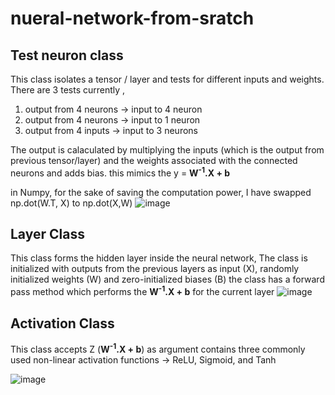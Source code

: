 # nueral-network-from-sratch

## Test neuron class 

This class isolates a tensor / layer and tests for different inputs and weights. 
There are 3 tests currently ,
1. output from 4 neurons -> input to 4 neuron
2. output from 4 neurons -> input to 1 neuron
3. output from 4 inputs -> input to 3 neurons

The output is calaculated by multiplying the inputs (which is the output from previous tensor/layer) and the weights associated with the connected neurons and adds bias.
this mimics the y = <b>W<sup>-1</sup>.X + b </b>

in Numpy, for the sake of saving the computation power, I have swapped np.dot(W.T, X) to np.dot(X,W)
![image](https://github.com/user-attachments/assets/3d867a55-c506-4120-b5c9-0b5ae997feee)


## Layer Class 

This class forms the hidden layer inside the neural network, 
The class is initialized with outputs from the previous layers as input (X), randomly initialized weights (W) and zero-initialized biases (B)
the class has a forward pass method which performs the <b>W<sup>-1</sup>.X + b</b> for the current layer 
![image](https://github.com/user-attachments/assets/dba93ede-ab90-4348-89cb-72faea3b92ff)


## Activation Class

This class accepts Z (<b>W<sup>-1</sup>.X + b</b>) as argument contains three commonly used non-linear activation functions -> ReLU, Sigmoid, and Tanh 

![image](https://github.com/user-attachments/assets/713d0b7c-b338-46e7-ad85-cc20c965f579)
